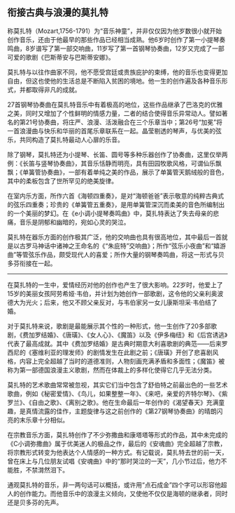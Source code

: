 ## 衔接古典与浪漫的莫扎特

称莫扎特（Mozart,1756-1791）为“音乐神童”，并非仅仅因为他岁数很小就开始创作音乐，还由于他最早的那些作品已经相当成熟。他6岁时创作了第一小提琴奏鸣曲，8岁谱写了第一部交响曲，11岁写了第一首钢琴协奏曲，12岁又完成了一部可爱的歌剧《巴斯蒂安与巴斯蒂安娜》。

莫扎特与以往作曲家不同，他不愿受宫廷或贵族庇护的束缚，他的音乐也变得更加自由，但这也使他的生活总是不断陷入贫困的境地。他一生的创作遍及各种音乐形式，并都取得非凡的成就。

27首钢琴协奏曲在莫扎特音乐中有着极高的地位，这些作品继承了巴洛克的优雅之美，同时又增加了个性鲜明的情感力量，二者的结合使得音乐异常动人。譬如著名的第21号协奏曲，将庄严、浪漫、活泼融合在三个乐章当中；第26号“加冕”将一首浪漫曲与快乐和华丽的首尾乐章联系在一起。晶莹剔透的琴声，与优美的弦乐，共同构造了莫扎特最动人心扉的乐音。

除了钢琴，莫扎特还为小提琴、长笛、圆号等多种乐器创作了协奏曲，这里仅举两例：《长笛与竖琴协奏曲》，其音乐恬静而明亮，具有田园牧歌风格，可谓仙乐飘飘；《单簧管协奏曲》，一部有着单纯之美的作品，展示了单簧管天鹅绒般的音色，其中的柔板包含了世所罕见的绝美旋律。

在室内乐方面，所作六首《海顿四重奏》，是对“海顿爸爸”表示敬意的纯粹古典式的弦乐四重奏；珍贵的《单簧管五重奏》，是用单簧管深沉而柔美的音色所编制出的一个美丽的梦幻。在《e小调小提琴奏鸣曲》中，莫扎特表达了失去母亲的悲痛，音乐是阴郁和幽暗的，宛如心灵的哭泣。

莫扎特在器乐方面的创作极其广泛，他的交响曲也具有很高地位，其中最后一首就是以古罗马神话中诸神之王命名的《“朱庇特”交响曲》；所作“弦乐小夜曲”和“嬉游曲”等管弦乐作品，颇受现代人的喜爱；所作大量的钢琴奏鸣曲，将这一形式与贝多芬衔接在一起。

-----

在莫扎特的一生中，爱情经历对他的创作也产生了很大影响。22岁时，他爱上了15岁的美丽女孩阿劳希娅·韦伯，并计划为她创作一部歌剧，这令他的父亲利奥波德大为光火；后来，他又不顾父亲反对，与韦伯家另一女儿康斯坦采·韦伯结了婚。

对于莫扎特来说，歌剧是最能展示其个性的一种形式，他一生创作了20多部歌剧，《费加罗结婚》、《唐璜》、《女人心》、《魔笛》以及《伊多梅纽》和《后宫诱逃》代表了最高成就。其中《费加罗结婚》是古典时期意大利喜歌剧的典范——后来罗西尼的《塞维利亚的理发师》的剧情发生在此剧之前；《唐璜》开创了悲喜剧风格，内容上完全超越了当时的道德准则，人物刻画充满矛盾和多面性；《魔笛》被称为第一部德国浪漫主义歌剧，然而在体裁上的多样化使得它几乎无法分类。

莫扎特的艺术歌曲常常被忽视，其实它们当中包含了舒伯特之前最出色的一些艺术歌曲，例如《秘密爱情》、《鸟儿，如果整整一年》、《来吧，亲爱的齐特尔琴》、《紫罗兰》、《自由之歌》、《离别之歌》。他在生命最后一年创作的《渴望春天》充满童趣，是真情流露的佳作，主题旋律与这之前创作的《第27钢琴协奏曲》的晴朗闪亮的末乐章十分相似。

在宗教音乐方面，莫扎特创作了不少弥撒曲和康塔塔等形式的作品，其中未完成的《C小调弥撒曲》属于优美迷人的极品之作，最后的《安魂曲》完全超越了宗教，将宗教形式转变为他表达个人情感的一种方式。有记载说，莫扎特去世的前一天，曾在床上与几位朋友试唱《安魂曲》中的“那时哭泣的一天”，几小节过后，他力不能胜，不禁潸然泪下。

通观莫扎特的音乐，非一两句话可以概括，或许用“点石成金”四个字可以形容他超人的创作能力。而他音乐中的浪漫主义倾向，又使他不仅仅是海顿的继承者，同时还是贝多芬的先声。